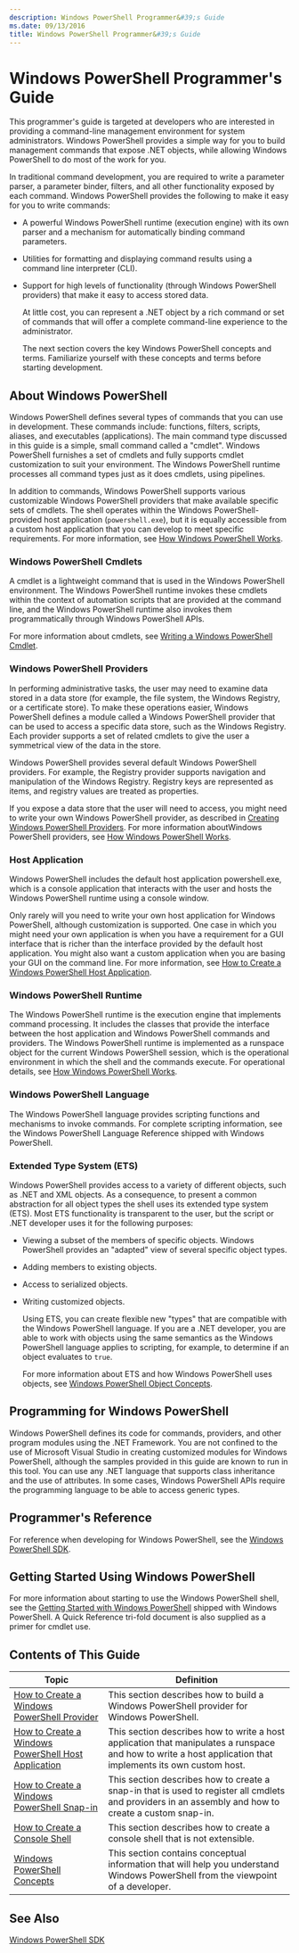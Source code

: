 ```yaml
---
description: Windows PowerShell Programmer&#39;s Guide
ms.date: 09/13/2016
title: Windows PowerShell Programmer&#39;s Guide
---
```

# Windows PowerShell Programmer&#39;s Guide

This programmer's guide is targeted at developers who are interested in providing a command-line
management environment for system administrators. Windows PowerShell provides a simple way for you
to build management commands that expose .NET objects, while allowing Windows PowerShell to do most
of the work for you.

In traditional command development, you are required to write a parameter parser, a parameter
binder, filters, and all other functionality exposed by each command. Windows PowerShell provides
the following to make it easy for you to write commands:

- A powerful Windows PowerShell runtime (execution engine) with its own parser and a mechanism for
  automatically binding command parameters.

- Utilities for formatting and displaying command results using a command line interpreter (CLI).

- Support for high levels of functionality (through Windows PowerShell providers) that make it easy
  to access stored data.

  At little cost, you can represent a .NET object by a rich command or set of commands that will
  offer a complete command-line experience to the administrator.

  The next section covers the key Windows PowerShell concepts and terms. Familiarize yourself with
  these concepts and terms before starting development.

## About Windows PowerShell

Windows PowerShell defines several types of commands that you can use in development. These commands
include: functions, filters, scripts, aliases, and executables (applications). The main command type
discussed in this guide is a simple, small command called a "cmdlet". Windows PowerShell furnishes a
set of cmdlets and fully supports cmdlet customization to suit your environment. The Windows
PowerShell runtime processes all command types just as it does cmdlets, using pipelines.

In addition to commands, Windows PowerShell supports various customizable Windows PowerShell
providers that make available specific sets of cmdlets. The shell operates within the Windows
PowerShell-provided host application (`powershell.exe`), but it is equally accessible from a
custom host application that you can develop to meet specific requirements. For more information,
see [How Windows PowerShell Works](/previous-versions//ms714658(v=vs.85)).

### Windows PowerShell Cmdlets

A cmdlet is a lightweight command that is used in the Windows PowerShell environment. The Windows
PowerShell runtime invokes these cmdlets within the context of automation scripts that are provided
at the command line, and the Windows PowerShell runtime also invokes them programmatically through
Windows PowerShell APIs.

For more information about cmdlets, see [Writing a Windows PowerShell Cmdlet](../cmdlet/writing-a-windows-powershell-cmdlet.md).

### Windows PowerShell Providers

In performing administrative tasks, the user may need to examine data stored in a data store (for
example, the file system, the Windows Registry, or a certificate store). To make these operations
easier, Windows PowerShell defines a module called a Windows PowerShell provider that can be used to
access a specific data store, such as the Windows Registry. Each provider supports a set of related
cmdlets to give the user a symmetrical view of the data in the store.

Windows PowerShell provides several default Windows PowerShell providers. For example, the Registry
provider supports navigation and manipulation of the Windows Registry. Registry keys are represented
as items, and registry values are treated as properties.

If you expose a data store that the user will need to access, you might need to write your own
Windows PowerShell provider, as described in
[Creating Windows PowerShell Providers](./how-to-create-a-windows-powershell-provider.md). For more
information aboutWindows PowerShell providers, see
[How Windows PowerShell Works](/previous-versions//ms714658(v=vs.85)).

### Host Application

Windows PowerShell includes the default host application powershell.exe, which is a console
application that interacts with the user and hosts the Windows PowerShell runtime using a console
window.

Only rarely will you need to write your own host application for Windows PowerShell, although
customization is supported. One case in which you might need your own application is when you have a
requirement for a GUI interface that is richer than the interface provided by the default host
application. You might also want a custom application when you are basing your GUI on the command
line. For more information, see
[How to Create a Windows PowerShell Host Application](/powershell/scripting/developer/hosting/writing-a-windows-powershell-host-application).

### Windows PowerShell Runtime

The Windows PowerShell runtime is the execution engine that implements command processing. It
includes the classes that provide the interface between the host application and Windows PowerShell
commands and providers. The Windows PowerShell runtime is implemented as a runspace object for the
current Windows PowerShell session, which is the operational environment in which the shell and the
commands execute. For operational details, see
[How Windows PowerShell Works](/previous-versions//ms714658(v=vs.85)).

### Windows PowerShell Language

The Windows PowerShell language provides scripting functions and mechanisms to invoke commands. For
complete scripting information, see the Windows PowerShell Language Reference shipped with Windows
PowerShell.

### Extended Type System (ETS)

Windows PowerShell provides access to a variety of different objects, such as .NET and XML objects.
As a consequence, to present a common abstraction for all object types the shell uses its extended
type system (ETS). Most ETS functionality is transparent to the user, but the script or .NET
developer uses it for the following purposes:

- Viewing a subset of the members of specific objects. Windows PowerShell provides an "adapted" view
  of several specific object types.

- Adding members to existing objects.

- Access to serialized objects.

- Writing customized objects.

  Using ETS, you can create flexible new "types" that are compatible with the Windows PowerShell
  language. If you are a .NET developer, you are able to work with objects using the same semantics
  as the Windows PowerShell language applies to scripting, for example, to determine if an object
  evaluates to `true`.

  For more information about ETS and how Windows PowerShell uses objects, see
  [Windows PowerShell Object Concepts](/powershell/scripting/learn/understanding-important-powershell-concepts).

## Programming for Windows PowerShell

Windows PowerShell defines its code for commands, providers, and other program modules using the
.NET Framework. You are not confined to the use of Microsoft Visual Studio in creating customized
modules for Windows PowerShell, although the samples provided in this guide are known to run in this
tool. You can use any .NET language that supports class inheritance and the use of attributes. In
some cases, Windows PowerShell APIs require the programming language to be able to access generic
types.

## Programmer's Reference

For reference when developing for Windows PowerShell, see the
[Windows PowerShell SDK](../windows-powershell-reference.md).

## Getting Started Using Windows PowerShell

For more information about starting to use the Windows PowerShell shell, see the
[Getting Started with Windows PowerShell](/powershell/scripting/getting-started/getting-started-with-windows-powershell)
shipped with Windows PowerShell. A Quick Reference tri-fold document is also supplied as a primer
for cmdlet use.

## Contents of This Guide

|Topic|Definition|
|-----------|----------------|
|[How to Create a Windows PowerShell Provider](./how-to-create-a-windows-powershell-provider.md)|This section describes how to build a Windows PowerShell provider for Windows PowerShell.|
|[How to Create a Windows PowerShell Host Application](/powershell/scripting/developer/hosting/writing-a-windows-powershell-host-application)|This section describes how to write a host application that manipulates a runspace and how to write a host application that implements its own custom host.|
|[How to Create a Windows PowerShell Snap-in](../cmdlet/how-to-create-a-windows-powershell-snap-in.md)|This section describes how to create a snap-in that is used to register all cmdlets and providers in an assembly and how to create a custom snap-in.|
|[How to Create a Console Shell](./how-to-create-a-console-shell.md)|This section describes how to create a console shell that is not extensible.|
|[Windows PowerShell Concepts](./windows-powershell-concepts.md)|This section contains conceptual information that will help you understand Windows PowerShell from the viewpoint of a developer.|

## See Also

[Windows PowerShell SDK](../windows-powershell-reference.md)
